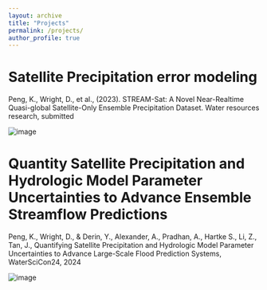 ```yaml
---
layout: archive
title: "Projects"
permalink: /projects/
author_profile: true
---
```

Satellite Precipitation error modeling
======
Peng, K., Wright, D., et al., (2023). STREAM-Sat: A Novel Near-Realtime Quasi-global Satellite-Only Ensemble Precipitation Dataset. Water resources research, submitted

![image](https://github.com/user-attachments/assets/4d3abe45-c8db-42ed-8abb-e191b635c82b)



Quantity Satellite Precipitation and Hydrologic Model Parameter Uncertainties to Advance Ensemble Streamflow Predictions
======
Peng, K., Wright, D., & Derin, Y., Alexander, A., Pradhan, A., Hartke S., Li, Z., Tan, J., Quantifying Satellite Precipitation and Hydrologic Model Parameter Uncertainties to Advance Large-Scale Flood Prediction Systems, WaterSciCon24, 2024

![image](https://github.com/user-attachments/assets/13c6cd5b-037d-414a-9fab-0832df7b7227)

